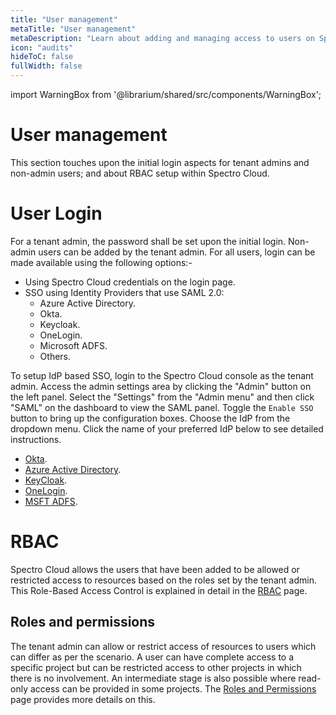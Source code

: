 ```yaml
---
title: "User management"
metaTitle: "User management"
metaDescription: "Learn about adding and managing access to users on Spectro Cloud using SAML based SSO. Also explains how users and tenant admins have been setup on Spectro Cloud"
icon: "audits"
hideToC: false
fullWidth: false
---
```


import WarningBox from '@librarium/shared/src/components/WarningBox';

# User management

This section touches upon the initial login aspects for tenant admins and non-admin users; and about RBAC setup within Spectro Cloud.

# User Login

For a tenant admin, the password shall be set upon the initial login. Non-admin users can be added by the tenant admin. For all users, login can be made available using the following options:-

* Using Spectro Cloud credentials on the login page.
* SSO using Identity Providers that use SAML 2.0:
  * Azure Active Directory.
  * Okta.
  * Keycloak.
  * OneLogin.
  * Microsoft ADFS.
  * Others.

To setup IdP based SSO, login to the Spectro Cloud console as the tenant admin. Access the admin settings area by clicking the "Admin" button on the left panel.
Select the "Settings" from the "Admin menu" and then click "SAML" on the dashboard to view the SAML panel. Toggle the `Enable SSO` button to bring up the configuration boxes.
Choose the IdP from the dropdown menu. Click the name of your preferred IdP below to see detailed instructions.
* [Okta](/user-management/okta).
* [Azure Active Directory](/user-management/azure-ad).
* [KeyCloak](/user-management/keycloak).
* [OneLogin](/user-management/ßonelogin).
* [MSFT ADFS](/user-management/msft-adfs).

# RBAC

Spectro Cloud allows the users that have been added to be allowed or restricted access to resources based on the roles set by the tenant admin. This Role-Based Access Control is explained in detail in the [RBAC](/user-management/rbac) page.

## Roles and permissions

The tenant admin can allow or restrict access of resources to users which can differ as per the scenario. A user can have complete access to a specific project but can be restricted access to other projects in which there is no involvement. An intermediate stage is also possible where read-only access can be provided in some projects. The [Roles and Permissions](/user-management/about-roles-and-permissions) page provides more details on this.
